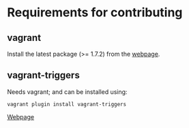 
Requirements for contributing
=============================

vagrant
-------

Install the latest package (>= 1.7.2) from the [webpage](https://www.vagrantup.com/).


vagrant-triggers
----------------

Needs vagrant; and can be installed using:

```shell
vagrant plugin install vagrant-triggers
```

[Webpage](https://github.com/emyl/vagrant-triggers)

